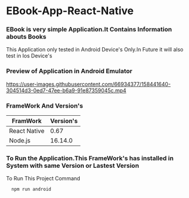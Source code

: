 # EBook-App-React-Native

### EBook is very simple Application.It Contains Information abouts Books

 This Application only tested in Android Device's Only.In Future it will also test in Ios Device's

### Preview of Application in Android Emulator

https://user-images.githubusercontent.com/66934377/158441640-304514d3-0ed7-47ee-b6a9-91e87359045c.mp4

### FrameWork And Version's

| FramWork  | Version's |
| ------------- | ------------- |
| React Native  | 0.67  |
| Node.js  | 16.14.0  |

### To Run the Application.This FrameWork's has installed in System with same Version or Lastest Version

 To Run This Project Command

```bash
  npm run android
```
